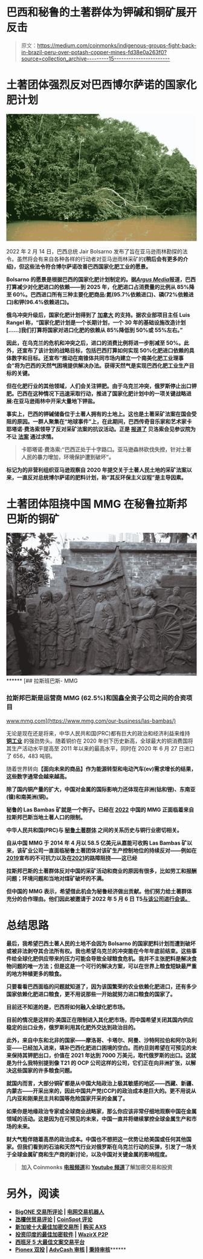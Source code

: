 # 巴西和秘鲁的土著群体为钾碱和铜矿展开反击

> 原文：<https://medium.com/coinmonks/indigenous-groups-fight-back-in-brazil-peru-over-potash-copper-mines-fd38e0a263f0?source=collection_archive---------15----------------------->

# 土著团体强烈反对巴西博尔萨诺的国家化肥计划

![](img/b681192cbe15f01c6881d58acf5b041b.png)

2022 年 2 月 14 日，巴西总统 Jair Bolsarno 发布了旨在亚马逊雨林勘探的法令。虽然将会有来自各种各样的行动者对亚马逊雨林采矿的[](https://www.hrw.org/news/2021/11/02/cop26-dont-be-fooled-bolsonaros-pledges#)**(稍后会有更多的介绍)，但这些法令符合博尔萨诺改善巴西国家化肥工业的愿景。**

**Bolsarno 的愿景是根据巴西的国家化肥计划制定的。据[***Argus Media***](https://www.argusmedia.com/en/news/2305312-brazil-aims-to-cut-fertilizer-imports-by-quarter)报道，巴西打算减少对化肥进口的依赖——到 2025 年，化肥进口占消费量的比例从 85%降至 60%。巴西进口所有三种主要化肥商品:氮(95.7%依赖进口)、磷(72%依赖进口)和钾(96.4%依赖进口)。**

**俄乌冲突升级后，[](https://en.mercopress.com/2022/03/11/brazil-outlines-30-year-plan-to-cut-fertilizer-overseas-dependency)**国家化肥计划得到了 [**加拿大**](https://www.reuters.com/world/americas/canadian-firm-lobbies-brazil-amazon-potash-mine-permit-2022-03-31/) 的支持。据农业部项目主任 Luis Rangel 称，“国家化肥计划是一个长期计划，一个 30 年的基础设施改造计划[……]我们打算将国家对进口化肥的依赖从 85%降低到 50%或 55%左右。”****

****因此，在乌克兰的危机和冲突之后，进口的消费比例将进一步削减至 50%。此外，还宣布了该计划的战略目标，包括巴西打算如何实现 50%化肥进口依赖的具体数字和目标。还宣布“推动在南锥体共同市场内建立一个南美化肥工业理事会”将为巴西的天然气困境提供解决办法。获得天然气是实现巴西化肥工业生产目标的关键。****

****但在化肥行业的其他领域，人们会关注钾肥。由于乌克兰冲突，俄罗斯停止出口钾肥。巴西在这种情况下迅速采取行动，推进了国家化肥计划中的一项关键战略进展:在亚马逊雨林中开采大量地下钾盐。****

****事实上，巴西的钾碱储备位于土著人拥有的土地上。这也是土著采矿法案在国会受阻的原因。一群人聚集在“地球事件”上，在此期间，巴西传奇音乐家和艺术家卡耶塔诺·费洛索领导了反对采矿法案的抗议活动。正是 [**报道了**](https://www.reuters.com/business/environment/bolsonaro-pushes-mining-brazils-indigenous-lands-citing-fertilizer-pinch-2022-03-09/) 贝洛索会见参议院为不让 [**法案**](https://amazonwatch.org/news/2022/0324-indigenous-communities-need-your-solidarity-as-destructive-mining-bill-advances-in-the-brazilian-congress) 通过求情。****

> ****卡耶塔诺·费洛索:“巴西正处于十字路口。亚马逊森林砍伐失控，针对土著人民的暴力增加，环境保护遭到破坏”。****

****标记为[](https://www.abc4.com/news/in-brazil-artists-and-activists-protest-against-mining-bill/)****的非营利组织亚马逊观察自 2020 年提交关于土著人民土地的采矿法案以来，一直反对总统博尔萨诺的肥料计划，称“其反环保主义议程”是主导因素。********

# ********土著团体阻挠中国 MMG 在秘鲁拉斯邦巴斯的铜矿********

******![](img/f39bc494cfe04869eb036549e1efcfb0.png)************[](https://www.mmg.com/our-business/las-bambas/) [## 拉斯班巴斯- MMG

### 拉斯邦巴斯是运营商 MMG (62.5%)和国鑫全资子公司之间的合资项目

www.mmg.com](https://www.mmg.com/our-business/las-bambas/) 

无论是现在还是将来，中华人民共和国(PRC)都有巨大的政治和经济利益来维持 [**铜工业**](https://www.reuters.com/article/sponsored/copper-in-chinas-economy) 的强劲势头。随着铜价在 2020 年创下历史新高，全球最大的铜消费国将其生产活动水平提高至 2011 年以来的最高水平，同时在 2020 年 6 月 27 日进口了 656，483 吨铜。

随着世界转向[](/@44jmonroe91/why-is-the-worlds-largest-metal-miner-bhp-group-pushing-for-future-facing-commodities-on-the-1c6dd34ce681)****【面向未来的商品】作为能源转型和电动汽车(ev)需求增长的结果，这些数字通常会越来越高。****

****除了国内铜产量的扩大，中国对金属的国际影响力还体现在非洲(钴和锂)、东南亚(镍)和南美洲(铜)。****

****秘鲁的 Las Bambas 矿就是一个例子。已经在 [**2022**](https://asia.nikkei.com/Business/Materials/China-s-MMG-races-for-deal-to-protect-copper-flow-from-Peru-mine) 中国的 MMG 正面临着来自拉斯邦巴斯当地土著人口的限制。****

****中华人民共和国(PRC)与 [**秘鲁土著群体**](https://www.reuters.com/world/americas/peru-community-wants-its-land-back-threatening-chinese-copper-mine-2022-05-12/) 之间的关系历史与铜行业密切相关。****

****自从中国 MMG 于 2014 年 4 月[](https://www.metalbulletin.com/Article/3330331/MMG-agrees-585bn-deal-to-buy-Las-Bambas-from-Glencore-Xstrata.html)**以 58.5 亿美元从嘉能可收购 Las Bambas 矿以来，该矿业公司一直面临秘鲁土著团体对该矿生产控制地位的持续反对——例如在[**2019**](https://www.spglobal.com/commodity-insights/en/market-insights/latest-news/metals/120321-mmg-to-halt-las-bambas-copper-mine-operations-mid-december-if-roadblocks-remain)**宣布的不可抗力以及在[**2021**](https://www.spglobal.com/commodity-insights/en/market-insights/latest-news/metals/120321-mmg-to-halt-las-bambas-copper-mine-operations-mid-december-if-roadblocks-remain)**的路障阻挠——这已经**********

******拉斯邦巴斯的土著群体反对中国的采矿活动和商业的原因有很多，比如劳工和报酬问题；环境问题和当地对煤矿破坏的不满。******

******但中国的 MMG 表示，希望借此机会为秘鲁经济做出贡献。他们努力给土著群体充分的合作理由。他们因此被邀请于 2022 年 5 月 6 日 T5[与该公司进行会谈。](https://www.reuters.com/world/americas/peruvian-protesters-agree-attend-talks-over-mmgs-shut-copper-mine-2022-05-07/)******

# ********总结思路********

******最后，我希望巴西土著人民的土地不会因为 Bolsarno 的国家肥料计划而遭到破坏或被非法剥夺其合法所有权。我也希望乌克兰的冲突能在今年年底前结束。这些事件给全球化肥供应带来的压力可能会导致全球粮食危机。我并不主张肥料是解决食物问题的唯一方法；但是这是一个可行的解决方案，可以在世界上粮食短缺最严重的地方种植更多的粮食。******

******只要看看巴西面临的问题就知道了，因为该国繁荣的农业依赖化肥进口，还有多少国家依赖化肥进口粮食，更不用说那些一开始就努力进口粮食的国家了。******

******目前还不知道的是，巴西将如何融入全球化肥市场。******

******目前的情况是这样的:美国正在限制进入其化肥市场，而中国希望关闭其国内供应稳定的出口业务，俄罗斯利用其化肥外交达到政治目的。******

******此外，来自中东和北非的国家——摩洛哥、卡塔尔、阿曼、沙特阿拉伯和阿尔及利亚——已经加入进来，填补巴西化肥进口困境的空白。而约旦则希望在可预见的未来保持其钾肥出口，价值在 2021 年达到 7000 万美元，取代俄罗斯的出口。这就是为什么我特别提到像 T21 的 OCP 公司这样的公司，它们正在向非洲扩张，以解决这些国家的许多粮食问题。******

******就国内而言，大部分铜矿都是从中国大陆政治上极其敏感的地区——西藏、新疆、内蒙古——开采出来的，因此中国共产党(CCP)的政治成本是巨大的。更不用说从几内亚和刚果民主共和国等危险国家开采的金属了。******

******如果你是地缘政治专家或全球商业战略家，那么你应该非常仔细地观察中国在金属领域的活动。这是因为在可预见的未来，中国一直并将继续掌控全球金属生产和市场的未来。******

******财大气粗伴随着高昂的政治成本。中国也不想把这一优势让给美国或任何其他国家。但我们看到的石油和天然气行业对俄罗斯在乌克兰行动的反弹，引发了一场关于全球金属矿商和生产商的新讨论，以及中国对关键金属[](/coinmonks/what-happened-with-chinas-tsingshan-holdings-on-the-lme-eff8b6288fe9)**的影响程度。********

> ******加入 Coinmonks [电报频道](https://t.me/coincodecap)和 [Youtube 频道](https://www.youtube.com/c/coinmonks/videos)了解加密交易和投资******

# ******另外，阅读******

*   ******[BigONE 交易所评论](/coinmonks/bigone-exchange-review-64705d85a1d4) | [电网交易机器人](https://coincodecap.com/grid-trading)******
*   ******[氹欞侊贸易评论](https://coincodecap.com/anny-trade-review) | [CoinSpot 评论](https://coincodecap.com/coinspot-review)******
*   ******[新加坡十大最佳加密交易所](https://coincodecap.com/crypto-exchange-in-singapore) | [购买 AXS](https://coincodecap.com/buy-axs-token)******
*   ******[投资印度的最佳加密软件](https://coincodecap.com/best-crypto-to-invest-in-india-in-2021) | [WazirX P2P](https://coincodecap.com/wazirx-p2p)******
*   ******[西班牙 5 大最佳文案交易平台](https://coincodecap.com/copy-trading-spain)******
*   ******[Pionex 双投](https://coincodecap.com/pionex-dual-investment) | [AdvCash 审核](https://coincodecap.com/advcash-review) | [秉持审核](https://coincodecap.com/uphold-review)************